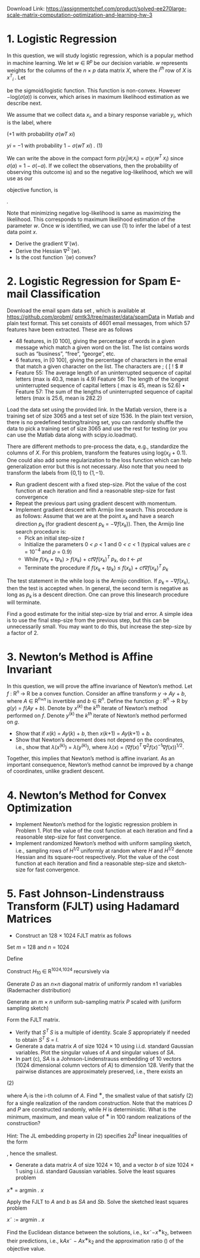 Download Link: https://assignmentchef.com/product/solved-ee270large-scale-matrix-computation-optimization-and-learning-hw-3
<br>






<h1>1.   Logistic Regression</h1>

In this question, we will study logistic regression, which is a popular method in machine learning. We let <em>w </em>∈ R<em><sup>p </sup></em>be our decision variable. <em>w </em>represents weights for the columns of the <em>n </em>× <em>p </em>data matrix <em>X</em>, where the <em>i<sup>th </sup></em>row of <em>X </em>is <em>x<sup>T</sup><sub>i </sub></em>. Let

be the sigmoid/logistic function. This function is non-convex. However −log(<em>σ</em>(<em>a</em>)) is convex, which arises in maximum likelihood estimation as we describe next.

We assume that we collect data <em>x<sub>i</sub></em>, and a binary response variable <em>y<sub>i</sub></em>, which is the label, where

(+1 with probability <em>σ</em>(<em>w</em><em>T x</em><em>i</em>)

<em>y</em><em>i </em>=          −1 with probability 1 − <em>σ</em>(<em>w</em><em>T x</em><em>i</em>)          <em>.                                                         </em>(1)

We can write the above in the compact form <em>p</em>(<em>y<sub>i</sub></em>|<em>w,x<sub>i</sub></em>) = <em>σ</em>(<em>y<sub>i</sub>w<sup>T </sup>x<sub>i</sub></em>) since <em>σ</em>(<em>a</em>) = 1 − <em>σ</em>(−<em>a</em>). If we collect the observations, then the probability of observing this outcome is) and so the negative log-likelihood, which we will use as our

objective function, is

<em>.</em>

Note that minimizing negative log-likelihood is same as maximizing the likelihood. This corresponds to maximum likelihood estimation of the parameter <em>w</em>. Once <em>w </em>is identified, we can use (1) to infer the label of a test data point <em>x</em>.

<ul>

 <li>Derive the gradient ∇<em>`</em>(<em>w</em>).</li>

 <li>Derive the Hessian ∇<sup>2</sup><em>`</em>(<em>w</em>).</li>

 <li>Is the cost function <em>`</em>(<em>w</em>) convex?</li>

</ul>

<h1>2.   Logistic Regression for Spam E-mail Classification</h1>

Download the email spam data set , which is available at <a href="https://github.com/probml/pmtk3/tree/master/data/spamData">https://github.com/probml/ </a><a href="https://github.com/probml/pmtk3/tree/master/data/spamData">pmtk3/tree/master/data/spamData</a> in Matlab and plain text format. This set consists of 4601 email messages, from which 57 features have been extracted. These are as follows

<ul>

 <li>48 features, in [0 100], giving the percentage of words in a given message which match a given word on the list. The list contains words such as “business”, “free”, “george”, etc.</li>

 <li>6 features, in [0 100], giving the percentage of characters in the email that match a given character on the list. The characters are ; ( [ ! $ #</li>

 <li>Feature 55: The average length of an uninterrupted sequence of capital letters (max is 40.3, mean is 4.9) Feature 56: The length of the longest uninterrupted sequence of capital letters ( max is 45, mean is 52.6) • Feature 57: The sum of the lengths of uninterrupted sequence of capital letters (max is 25.6, mean is 282.2)</li>

</ul>

Load the data set using the provided link. In the Matlab version, there is a training set of size 3065 and a test set of size 1536. In the plain text version, there is no predefined testing/training set, you can randomly shuffle the data to pick a training set of size 3065 and use the rest for testing (or you can use the Matlab data along with scipy.io.loadmat).

There are different methods to pre-process the data, e.g., standardize the columns of <em>X</em>. For this problem, transform the features using log(<em>x<sub>ij </sub></em>+ 0<em>.</em>1). One could also add some regularization to the loss function which can help generalization error but this is not necessary. Also note that you need to transform the labels from {0<em>,</em>1} to {1<em>,</em>−1}.

<ul>

 <li>Run gradient descent with a fixed step-size. Plot the value of the cost function at each iteration and find a reasonable step-size for fast convergence</li>

 <li>Repeat the previous part using gradient descent with momentum.</li>

 <li>Implement gradient descent with Armijo line search. This procedure is as follows: Assume that we are at the point <em>x<sub>k </sub></em>and have a search direction <em>p<sub>k </sub></em>(for gradient descent <em>p<sub>k </sub></em>= −∇<em>f</em>(<em>x<sub>k</sub></em>)). Then, the Armijo line search procedure is:

  <ul>

   <li>Pick an initial step-size <em>t</em></li>

   <li>Initialize the parameters 0 <em>&lt; ρ &lt; </em>1 and 0 <em>&lt; c &lt; </em>1 (typical values are <em>c </em>= 10<sup>−4 </sup>and <em>ρ </em>= 0<em>.</em>9)</li>

   <li>While <em>f</em>(<em>x<sub>k </sub></em>+ <em>tp<sub>k</sub></em>) <em>&gt; f</em>(<em>x<sub>k</sub></em>) + <em>ct</em>∇<em>f</em>(<em>x<sub>k</sub></em>)<em><sup>T </sup>p<sub>k</sub></em>, do <em>t </em>← <em>ρt</em></li>

   <li>Terminate the procedure if <em>f</em>(<em>x<sub>k </sub></em>+ <em>tp<sub>k</sub></em>) ≤ <em>f</em>(<em>x<sub>k</sub></em>) + <em>ct</em>∇<em>f</em>(<em>x<sub>k</sub></em>)<em><sup>T </sup>p<sub>k</sub></em></li>

  </ul></li>

</ul>

The test statement in the while loop is the Armijo condition. If <em>p<sub>k </sub></em>= −∇<em>f</em>(<em>x<sub>k</sub></em>), then the test is accepted when. In general, the second term is negative as long as <em>p<sub>k </sub></em>is a descent direction. One can prove this linesearch procedure will terminate.

Find a good estimate for the initial step-size by trial and error. A simple idea is to use the final step-size from the previous step, but this can be unnecessarily small. You may want to do this, but increase the step-size by a factor of 2.

<h1>3.   Newton’s Method is Affine Invariant</h1>

In this question, we will prove the affine invariance of Newton’s method. Let <em>f </em>: R<em><sup>n </sup></em>→ R be a convex function. Consider an affine transform <em>y </em>→ <em>Ay </em>+ <em>b</em>, where <em>A </em>∈ R<em><sup>n</sup></em><sup>×<em>n </em></sup>is invertible and <em>b </em>∈ R<em><sup>n</sup></em>. Define the function <em>g </em>: R<em><sup>n </sup></em>→ R by <em>g</em>(<em>y</em>) = <em>f</em>(<em>Ay </em>+ <em>b</em>). Denote by <em>x</em><sup>(<em>k</em>) </sup>the <em>k<sup>th </sup></em>iterate of Newton’s method performed on <em>f</em>. Denote <em>y</em><sup>(<em>k</em>) </sup>the <em>k<sup>th </sup></em>iterate of Newton’s method performed on <em>g</em>.

<ul>

 <li>Show that if <em>x</em>(<em>k</em>) = <em>Ay</em>(<em>k</em>) + <em>b</em>, then <em>x</em>(<em>k</em>+1) = <em>Ay</em>(<em>k</em>+1) + <em>b</em>.</li>

 <li>Show that Newton’s decrement does not depend on the coordinates, i.e., show that <em>λ</em>(<em>x</em><sup>(<em>k</em>)</sup>) = <em>λ</em>(<em>y</em><sup>(<em>k</em>)</sup>), where <em>λ</em>(<em>x</em>) = (∇<em>f</em>(<em>x</em>)<em><sup>T </sup></em>∇<sup>2</sup><em>f</em>(<em>x</em>)<sup>−1</sup>∇<em>f</em>(<em>x</em>))<sup>1<em>/</em>2</sup>.</li>

</ul>

Together, this implies that Newton’s method is affine invariant. As an important consequence, Newton’s method cannot be improved by a change of coordinates, unlike gradient descent.

<h1>4.   Newton’s Method for Convex Optimization</h1>

<ul>

 <li>Implement Newton’s method for the logistic regression problem in Problem 1. Plot the value of the cost function at each iteration and find a reasonable step-size for fast convergence.</li>

 <li>Implement randomized Newton’s method with uniform sampling sketch, i.e., sampling rows of <em>H</em><sup>1<em>/</em>2 </sup>uniformly at random where <em>H </em>and <em>H</em><sup>1<em>/</em>2 </sup>denote Hessian and its square-root respectively. Plot the value of the cost function at each iteration and find a reasonable step-size and sketch-size for fast convergence.</li>

</ul>

<h1>5.   Fast Johnson-Lindenstrauss Transform (FJLT) using Hadamard Matrices</h1>

<ul>

 <li>Construct an 128 × 1024 FJLT matrix as follows</li>

</ul>

Set <em>m </em>= 128 and <em>n </em>= 1024

Define

Construct <em>H</em><sub>10 </sub>∈ R<sup>1024<em>,</em>1024 </sup>recursively via

Generate <em>D </em>as an <em>n</em>×<em>n </em>diagonal matrix of uniformly random ±1 variables (Rademacher distribution)

Generate an <em>m </em>× <em>n </em>uniform sub-sampling matrix <em>P </em>scaled with  (uniform sampling sketch)

Form the FJLT matrix.

<ul>

 <li>Verify that <em>S<sup>T </sup>S </em>is a multiple of identity. Scale <em>S </em>appropriately if needed to obtain <em>S<sup>T </sup>S </em>= <em>I</em>.</li>

 <li>Generate a data matrix <em>A </em>of size 1024 × 10 using i.i.d. standard Gaussian variables. Plot the singular values of <em>A </em>and singular values of <em>SA</em>.</li>

 <li>In part (c), <em>SA </em>is a Johnson-Lindenstrauss embedding of 10 vectors (1024 dimensional column vectors of <em>A</em>) to dimension 128. Verify that the pairwise distances are approximately preserved, i.e., there exists an</li>

</ul>

(2)

where <em>A<sub>i </sub></em>is the i-th column of <em>A</em>. Find <sup>∗</sup>, the smallest value of <em> </em>that satisfy (2) for a single realization of the random construction. Note that the matrices <em>D </em>and <em>P </em>are constructed randomly, while <em>H </em>is deterministic. What is the minimum, maximum, and mean value of <sup>∗ </sup>in 100 random realizations of the construction?

Hint: The JL embedding property in (2) specifies 2<em>d</em><sup>2 </sup>linear inequalities of the form

, hence the smallest.

<ul>

 <li>Generate a data matrix <em>A </em>of size 1024 × 10, and a vector <em>b </em>of size 1024 × 1 using i.i.d. standard Gaussian variables. Solve the least squares problem</li>

</ul>

<em>x</em><sup>∗ </sup>= argmin<em> . </em><em>x</em>

Apply the FJLT to <em>A </em>and <em>b </em>as <em>SA </em>and <em>Sb</em>. Solve the sketched least squares problem

<em>x</em>˜ := argmin<em> . </em><em>x</em>

Find the Euclidean distance between the solutions, i.e., k<em>x</em>˜−<em>x</em><sup>∗</sup>k<sub>2</sub>, between their predictions, i.e., k<em>Ax</em>˜ − <em>Ax</em><sup>∗</sup>k<sub>2 </sub>and the approximation ratio () of the objective value.